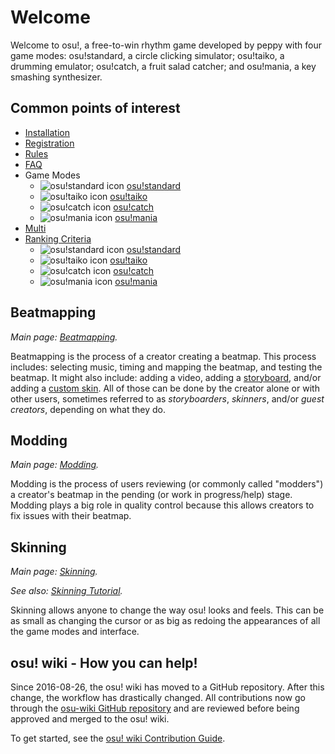 # Welcome

Welcome to osu!, a free-to-win rhythm game developed by peppy with four game modes: osu!standard, a circle clicking simulator; osu!taiko, a drumming emulator; osu!catch, a fruit salad catcher; and osu!mania, a key smashing synthesizer.

## Common points of interest

- [Installation](/wiki/Installation)
- [Registration](/wiki/Registration)
- [Rules](/wiki/Rules)
- [FAQ](/wiki/FAQ)
- Game Modes
  - ![osu!standard icon](/wiki/shared/mode/osu.png) [osu!standard](/wiki/osu!standard/#getting-started)
  - ![osu!taiko icon](/wiki/shared/mode/taiko.png) [osu!taiko](/wiki/osu!taiko/#getting-started)
  - ![osu!catch icon](/wiki/shared/mode/catch.png) [osu!catch](/wiki/osu!catch/#getting-started)
  - ![osu!mania icon](/wiki/shared/mode/mania.png) [osu!mania](/wiki/osu!mania/#getting-started)
- [Multi](/wiki/Multi/#getting-started)
- [Ranking Criteria](/wiki/Ranking_Criteria)
  - ![osu!standard icon](/wiki/shared/mode/osu.png) [osu!standard](/wiki/Ranking_Criteria/osu!standard)
  - ![osu!taiko icon](/wiki/shared/mode/taiko.png) [osu!taiko](/wiki/Ranking_Criteria/osu!taiko)
  - ![osu!catch icon](/wiki/shared/mode/catch.png) [osu!catch](/wiki/Ranking_Criteria/osu!catch)
  - ![osu!mania icon](/wiki/shared/mode/mania.png) [osu!mania](/wiki/Ranking_Criteria/osu!mania)

## Beatmapping

*Main page: [Beatmapping](/wiki/Beatmapping/#getting-started).*

Beatmapping is the process of a creator creating a beatmap. This process includes: selecting music, timing and mapping the beatmap, and testing the beatmap. It might also include: adding a video, adding a [storyboard](/wiki/storyboarding/#getting-started), and/or adding a [custom skin](/wiki/skinning/#getting-started). All of those can be done by the creator alone or with other users, sometimes referred to as *storyboarders*, *skinners*, and/or *guest creators*, depending on what they do.

## Modding

*Main page: [Modding](/wiki/Modding/#getting-started).*

Modding is the process of users reviewing (or commonly called "modders") a creator's beatmap in the pending (or work in progress/help) stage. Modding plays a big role in quality control because this allows creators to fix issues with their beatmap.

## Skinning

*Main page: [Skinning](/wiki/Skinning).*

*See also: [Skinning Tutorial](/wiki/Skinning_Tutorial).*

Skinning allows anyone to change the way osu! looks and feels. This can be as small as changing the cursor or as big as redoing the appearances of all the game modes and interface.

## osu! wiki - How you can help!

Since 2016-08-26, the osu! wiki has moved to a GitHub repository. After this change, the workflow has drastically changed. All contributions now go through the [osu-wiki GitHub repository](https://github.com/ppy/osu-wiki) and are reviewed before being approved and merged to the osu! wiki.

To get started, see the [osu! wiki Contribution Guide](/wiki/owcg).

